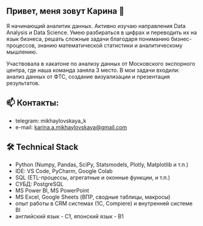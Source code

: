 ## Привет, меня зовут Карина 👋

Я начинающий аналитик данных. Активно изучаю направления Data Analysis и Data Science. Умею разбираться в цифрах и переводить их на язык бизнеса, решать сложные задачи благодаря пониманию бизнес-процессов, знанию математической статистики и аналитическому мышлению.

Участвовала в хакатоне по анализу данных от Московского экспорного центра, где наша команда заняла 3 место. В мои задачи входили: анализ данных от ФТС, создание визуализации и презентация результатов.

## 📫 Контакты:

- telegram: mikhaylovskaya_k
- e-mail: karina.a.mikhaylovskaya@gmail.com

## 🛠 Technical Stack
- Python (Numpy, Pandas, SciPy, Statsmodels, Plotly, Matplotlib и т.п.)
- IDE: VS Code, PyCharm, Google Colab
- SQL (ETL-процессы, агрегатные и оконные функции, и т.п.)
- СУБД: PostgreSQL
- MS Power BI, MS PowerPoint
- MS Excel, Google Sheets (ВПР, сводные таблицы, макросы)
- опыт работы в CRM системах (1С, Compiere) и внутренней системе BI
- английский язык - C1, японский язык - B1
